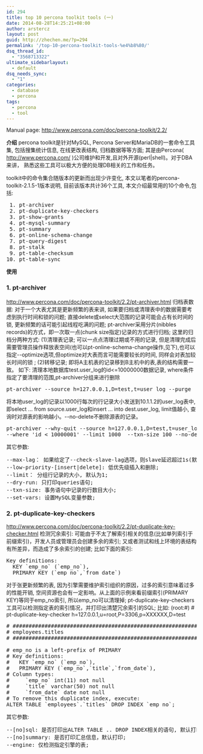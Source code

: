 ```yaml
---
id: 294
title: top 10 percona toolkit tools (一)
date: 2014-08-28T14:25:21+08:00
author: arstercz
layout: post
guid: http://zhechen.me/?p=294
permalink: '/top-10-percona-toolkit-tools-%e4%b8%80/'
dsq_thread_id:
  - "3568713322"
ultimate_sidebarlayout:
  - default
dsq_needs_sync:
  - "1"
categories:
  - database
  - percona
tags:
  - percona
  - tool
---
```

Manual page: <a href="http://www.percona.com/doc/percona-toolkit/2.2/"><font color="green">http://www.percona.com/doc/percona-toolkit/2.2/</font></a>

<strong>介绍</strong>
percona toolkit是针对MySQL, Percona Server和MariaDB的一套命令工具集, 包括搜集统计信息, 在线更改表结构, 归档数据等等方面; 其是由Percona( <a href="http://www.percona.com/"><font color="green">http://www.percona.com/</font></a> )公司维护和开发,且对外开源(perl|shell)。对于DBA来讲， 熟悉这些工具可以极大方便的处理DB相关的工作和任务。

toolkit中的命令集合随版本的更新而出现少许变化, 本文以笔者的percona-toolkit-2.1.5-1版本说明, 目前该版本共计36个工具, 本文介绍最常用的10个命令,包括:
<!--more-->


<pre>
 1. pt-archiver
 2. pt-duplicate-key-checkers
 3. pt-show-grants
 4. pt-mysql-summary
 5. pt-summary
 6. pt-online-schema-change
 7. pt-query-digest
 8. pt-stalk
 9. pt-table-checksum
10. pt-table-sync
</pre>

<strong>使用</strong>
### 1. pt-archiver
<a href="http://www.percona.com/doc/percona-toolkit/2.2/pt-archiver.html"><font color="green">http://www.percona.com/doc/percona-toolkit/2.2/pt-archiver.html</font></a>
归档表数据: 对于一个大表尤其是更新频繁的表来讲, 如果要归档或清理表中的数据需要考虑到执行时间和锁的问题; 直接delete或select大范围的记录可能会占有长时间的锁, 更新频繁的话可能引起线程吃满的问题; pt-archiver采用分片(nibbles records)的方式，即一次取一点(chunk size指定)记录的方式进行归档; 这里的归档分两种方式: (1)清理表记录; 可以一点点清理过期或不用的记录, 但是清理完成后需要管理员操作释放表空间(也可以pt-online-schema-change操作,见下),也可以指定--optimize选项,但optimize对大表而言可能需要较长的时间, 同样会对表加较长时间的锁 ; (2)转移记录; 即将A主机表的记录移到B主机中的表,表的结构需要一致。
如下:
清理本地数据库test.user_log的id<=10000000数据记录, where条件指定了要清理的范围,pt-archiver分组来进行删除
<pre>
pt-archiver --source h=127.0.0.1,D=test,t=user_log --purge  --where 'id <= 10000000' --limit 3000 --txn-size 3000 --statistics --ask-pass
</pre>
将本地user_log的记录以1000行每次的行记录大小发送到10.1.1.2的user_log表中,即select ... from source.user_log和insert ... into dest.user_log, limit值越小, 查询时对源表的影响越小。--no-delete不删除源表的记录。
<pre>
pt-archiver --why-quit --source h=127.0.0.1,D=test,t=user_log --dest h=10.1.1.2,D=test,t=user_log \
--where 'id < 10000001' --limit 1000  --txn-size 100 --no-delete --statistics
</pre>
其它参数:
<pre>
--max-lag： 如果给定了--check-slave-lag选项，则slave延迟超过1s(默认的max-lag)的时候, pt-archiver不在执行,进入sleep状态;
--low-priority-[insert|delete]: 低优先级插入和删除;
--limit： 分组行记录的大小, 默认为1;
--dry-run: 只打印queries语句;
--txn-size: 事务语句中记录的行数目大小;
--set-vars: 设置MySQL变量参数;
</pre>

### 2. pt-duplicate-key-checkers
<a href="http://www.percona.com/doc/percona-toolkit/2.2/pt-duplicate-key-checker.html"><font color="green">http://www.percona.com/doc/percona-toolkit/2.2/pt-duplicate-key-checker.html</font></a>
检测冗余索引: 可能由于不太了解索引相关的信息(比如单列索引于前缀索引)，开发人员或管理员会创建多余的索引; 又或者测试和线上环境的表结构有所差异，而造成了多余索引的创建; 比如下面的索引:
<pre>
Key definitions:
  KEY `emp_no` (`emp_no`),
  PRIMARY KEY (`emp_no`,`from_date`)
</pre>
对于张更新频繁的表, 因为引擎需要维护索引组织的原因，过多的索引意味着过多的性能开销, 空间资源也会有一定影响。从上面的示例来看前缀索引(PRIMARY KEY)等同于emp_no索引, 所以emp_no可以清理掉;
pt-duplicate-key-checkers工具可以检测指定表的索引情况，并打印出清楚冗余索引的SQL;
比如:
(root:#) # pt-duplicate-key-checker h=127.0.0.1,u=root,P=3306,p=XXXXXX,D=test
<pre>
# ########################################################################
# employees.titles                                                        
# ########################################################################

# emp_no is a left-prefix of PRIMARY
# Key definitions:
#   KEY `emp_no` (`emp_no`),
#   PRIMARY KEY (`emp_no`,`title`,`from_date`),
# Column types:
#	  `emp_no` int(11) not null
#	  `title` varchar(50) not null
#	  `from_date` date not null
# To remove this duplicate index, execute:
ALTER TABLE `employees`.`titles` DROP INDEX `emp_no`;
</pre>
其它参数:
<pre>
--[no]sql: 是否打印出ALTER TABLE .. DROP INDEX相关的语句, 默认打印;
--[no]summary: 是否打印汇总信息，默认打印;
--engine: 仅检测指定引擎的表;
</pre>